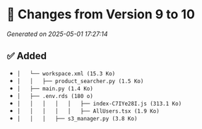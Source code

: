 # 🔄 Changes from Version 9 to 10
_Generated on 2025-05-01 17:27:14_

## ✅ Added
- `│   └── workspace.xml (15.3 Ko)`
- `│   │   ├── product_searcher.py (1.5 Ko)`
- `│   ├── main.py (1.4 Ko)`
- `│   ├── .env.rds (180 o)`
- `│   │   │   │   │   ├── index-C7IYe28I.js (313.1 Ko)`
- `│   │   │   │   │   ├── AllUsers.tsx (1.9 Ko)`
- `│   │   │   ├── s3_manager.py (3.8 Ko)`
